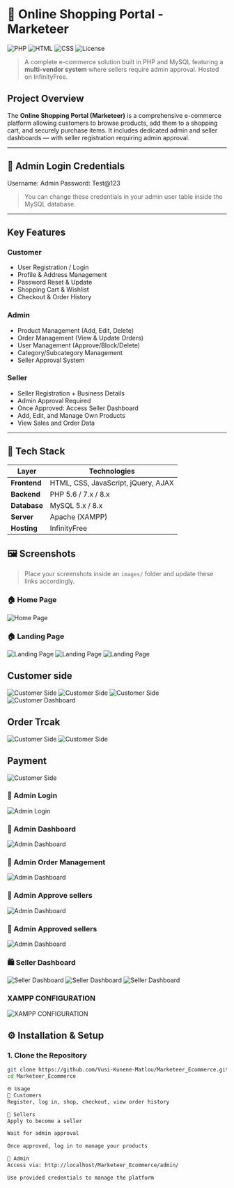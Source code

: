 # 🛒 Online Shopping Portal - Marketeer

![PHP](https://img.shields.io/badge/PHP-5.6%20%7C%207.x%20%7C%208.x-blue)
![HTML](https://img.shields.io/badge/HTML-5-orange)
![CSS](https://img.shields.io/badge/CSS-3-blue)
![License](https://img.shields.io/badge/license-Custom-lightgrey)

> A complete e-commerce solution built in PHP and MySQL featuring a **multi-vendor system** where sellers require admin approval. Hosted on InfinityFree.



##  Project Overview

The **Online Shopping Portal (Marketeer)** is a comprehensive e-commerce platform allowing customers to browse products, add them to a shopping cart, and securely purchase items. It includes dedicated admin and seller dashboards — with seller registration requiring admin approval.

---

## 🔐 Admin Login Credentials
Username: Admin
Password: Test@123


> You can change these credentials in your admin user table inside the MySQL database.

---

## Key Features

### Customer
- User Registration / Login
- Profile & Address Management
- Password Reset & Update
- Shopping Cart & Wishlist
- Checkout & Order History

### Admin
- Product Management (Add, Edit, Delete)
- Order Management (View & Update Orders)
- User Management (Approve/Block/Delete)
- Category/Subcategory Management
- Seller Approval System

###  Seller
- Seller Registration + Business Details
- Admin Approval Required
- Once Approved: Access Seller Dashboard
- Add, Edit, and Manage Own Products
- View Sales and Order Data

---

## 🧪 Tech Stack

| Layer       | Technologies                        |
|-------------|-------------------------------------|
| **Frontend** | HTML, CSS, JavaScript, jQuery, AJAX |
| **Backend**  | PHP 5.6 / 7.x / 8.x                |
| **Database** | MySQL 5.x / 8.x                    |
| **Server**   | Apache (XAMPP)                     |
| **Hosting**  | InfinityFree                       |


## 🖼️ Screenshots

> Place your screenshots inside an `images/` folder and update these links accordingly.

### 🏠 Home Page
![Home Page](Downloads/images/homepage.png)

### 🏠 Landing Page
![Landing Page](Downloads/images/landingpagecustomers.png)
![Landing Page](Downloads/images/landingpagecustomers1.png)
![Landing Page](Downloads/images/landingpagecustomers2.png)

## Customer side
![Customer Side](Downloads/images/checkout.png)
![Customer Side](Downloads/images/address.png)
![Customer Side](Downloads/images/customerlogin.png)
![Customer Dashboard](Downloads/images/address.png)

## Order Trcak
![Customer Side](Downloads/images/ordertrack.png)
![Customer Side](Downloads/images/ordercomplete.png)

## Payment
![Customer Side](Downloads/images/payement.png)

### 🔐 Admin Login
![Admin Login](Downloads/images/adminlogin.png)

### 🔐 Admin Dashboard
![Admin Dashboard](Downloads/images/admindashboard.png)

### 🔐 Admin Order Management
![Admin Dashboard](Downloads/images/adminordermanagement.png)

### 🔐 Admin Approve sellers
![Admin Dashboard](Downloads/images/approvesellers.png)

### 🔐 Admin Approved sellers
![Admin Dashboard](Downloads/images/approvedsellers.png)


### 🛍️ Seller Dashboard
![Seller Dashboard](Downloads/images/sellers.png)
![Seller Dashboard](Downloads/images/sellerslogin.png)
![Seller Dashboard](Downloads/images/sellersdashboard.png)

### XAMPP CONFIGURATION
![XAMPP CONFIGURATION](Downloads/images/xampp.png)


## ⚙️ Installation & Setup

### 1. Clone the Repository

```bash
git clone https://github.com/Vusi-Kunene-Matlou/Marketeer_Ecommerce.git
cd Marketeer_Ecommerce

🌐 Usage
👤 Customers
Register, log in, shop, checkout, view order history

🧑 Sellers
Apply to become a seller

Wait for admin approval

Once approved, log in to manage your products

👑 Admin
Access via: http://localhost/Marketeer_Ecommerce/admin/

Use provided credentials to manage the platform


